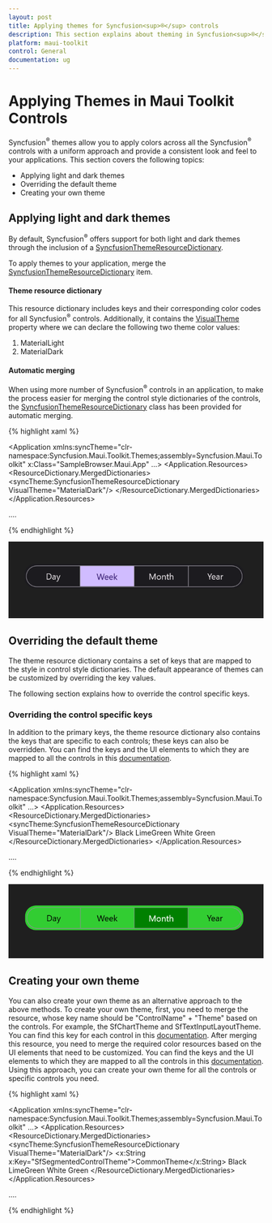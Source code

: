 ```yaml
---
layout: post
title: Applying themes for Syncfusion<sup>®</sup> controls
description: This section explains about theming in Syncfusion<sup>®</sup> controls and how to override the key values for further customization
platform: maui-toolkit
control: General
documentation: ug
---
```


# Applying Themes in Maui Toolkit Controls

Syncfusion<sup>®</sup> themes allow you to apply colors across all the Syncfusion<sup>®</sup> controls with a uniform approach and provide a consistent look and feel to your applications. This section covers the following topics: 

* Applying light and dark themes
* Overriding the default theme
* Creating your own theme

## Applying light and dark themes

By default, Syncfusion<sup>®</sup> offers support for both light and dark themes through the inclusion of a [SyncfusionThemeResourceDictionary](https://help.syncfusion.com/cr/maui-toolkit/Syncfusion.Maui.Themes.SyncfusionThemeResourceDictionary.html).

To apply themes to your application, merge the [SyncfusionThemeResourceDictionary](https://help.syncfusion.com/cr/maui-toolkit/Syncfusion.Maui.Themes.SyncfusionThemeResourceDictionary.html) item.

#### Theme resource dictionary

This resource dictionary includes keys and their corresponding color codes for all Syncfusion<sup>®</sup> controls. Additionally, it contains the [VisualTheme](https://help.syncfusion.com/cr/maui-toolkit/Syncfusion.Maui.Themes.SyncfusionThemeResourceDictionary.html#Syncfusion_Maui_Themes_SyncfusionThemeResourceDictionary_VisualTheme) property where we can declare the following two theme color values:

1. MaterialLight
2. MaterialDark

#### Automatic merging

When using more number of Syncfusion<sup>®</sup> controls in an application, to make the process easier for merging the control style dictionaries of the controls, the [SyncfusionThemeResourceDictionary](https://help.syncfusion.com/cr/maui-toolkit/Syncfusion.Maui.Themes.SyncfusionThemeResourceDictionary.html) class has been provided for automatic merging.

{% highlight xaml %}

<Application xmlns:syncTheme="clr-namespace:Syncfusion.Maui.Toolkit.Themes;assembly=Syncfusion.Maui.Toolkit"
             x:Class="SampleBrowser.Maui.App"
             ...>
<Application.Resources>
        <ResourceDictionary>
            <ResourceDictionary.MergedDictionaries>
                <!-- Theme resource dictionary -->
                <syncTheme:SyncfusionThemeResourceDictionary VisualTheme="MaterialDark"/>
            </ResourceDictionary.MergedDictionaries>
        </ResourceDictionary>
</Application.Resources>

....

</Application>

{% endhighlight %}

![DarkThemeImage](Images/DarkTheme.png)

## Overriding the default theme

The theme resource dictionary contains a set of keys that are mapped to the style in control style dictionaries. The default appearance of themes can be customized by overriding the key values.

The following section explains how to override the control specific keys.

### Overriding the control specific keys

In addition to the primary keys, the theme resource dictionary also contains the keys that are specific to each controls; these keys can also be overridden. You can find the keys and the UI elements to which they are mapped to all the controls in this [documentation](https://help.syncfusion.com/maui-toolkit/themes/keys).

{% highlight xaml %}

<Application xmlns:syncTheme="clr-namespace:Syncfusion.Maui.Toolkit.Themes;assembly=Syncfusion.Maui.Toolkit"
             ...>
<Application.Resources>
    <ResourceDictionary>
        <ResourceDictionary.MergedDictionaries>
            <syncTheme:SyncfusionThemeResourceDictionary VisualTheme="MaterialDark"/>
            <ResourceDictionary>
                <Color x:Key="SfSegmentedControlNormalTextColor">Black</Color>
                <Color x:Key="SfSegmentedControlNormalBackground">LimeGreen</Color>
                <Color x:Key="SfSegmentedControlSelectionTextColor">White</Color>
                <Color x:Key="SfSegmentedControlSelectionBackground">Green</Color>
            </ResourceDictionary>
        </ResourceDictionary.MergedDictionaries>
    </ResourceDictionary>
</Application.Resources>

....

</Application>

{% endhighlight %}

![OverridingControlSpecificColors](Images/DarkTheme_ControlSpecific.png)

## Creating your own theme

You can also create your own theme as an alternative approach to the above methods. To create your own theme, first, you need to merge the resource, whose key name should be "ControlName" + "Theme" based on the controls. For example, the SfChartTheme and SfTextInputLayoutTheme. You can find this key for each control in this [documentation](https://help.syncfusion.com/maui-toolkit/themes/keys). After merging this resource, you need to merge the required color resources based on the UI elements that need to be customized. You can find the keys and the UI elements to which they are mapped to all the controls in this [documentation](https://help.syncfusion.com/maui-toolkit/themes/keys).
Using this approach, you can create your own theme for all the controls or specific controls you need.

{% highlight xaml %}

<Application xmlns:syncTheme="clr-namespace:Syncfusion.Maui.Toolkit.Themes;assembly=Syncfusion.Maui.Toolkit"
             ...>
 <Application.Resources>
    <ResourceDictionary>
        <ResourceDictionary.MergedDictionaries>
            <syncTheme:SyncfusionThemeResourceDictionary VisualTheme="MaterialDark"/>
            <ResourceDictionary>
                <x:String x:Key="SfSegmentedControlTheme">CommonTheme</x:String>
                <Color x:Key="SfSegmentedControlNormalTextColor">Black</Color>
                <Color x:Key="SfSegmentedControlNormalBackground">LimeGreen</Color>
                <Color x:Key="SfSegmentedControlSelectionTextColor">White</Color>
                <Color x:Key="SfSegmentedControlSelectionBackground">Green</Color>
            </ResourceDictionary>
        </ResourceDictionary.MergedDictionaries>
    </ResourceDictionary>
</Application.Resources>

....

</Application>

{% endhighlight %}

 
